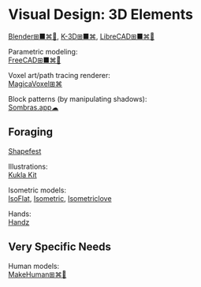 # Visual Design: 3D Elements

[Blender⊞■⌘🐧](https://www.blender.org/),
[K-3D⊞■⌘](http://www.k-3d.org/),
[LibreCAD⊞■⌘🐧](https://librecad.org/)

Parametric modeling:  
[FreeCAD⊞■⌘🐧](https://www.freecadweb.org/)

Voxel art/path tracing renderer:  
[MagicaVoxel⊞⌘](https://ephtracy.github.io/)

Block patterns (by manipulating shadows):  
[Sombras.app☁](https://sombras.app/)

## Foraging

[Shapefest](https://www.shapefest.com/)

Illustrations:  
[Kukla Kit](https://www.greeneyeweb.com/kukla-kit-3d-elements/)

Isometric models:  
[IsoFlat](https://isoflat.com/),
[Isometric](https://isometric.online/),
[Isometriclove](https://www.isometriclove.com/)

Hands:  
[Handz](https://www.handz.design/)

## Very Specific Needs

Human models:  
[MakeHuman⊞⌘🐧](http://www.makehumancommunity.org/)
